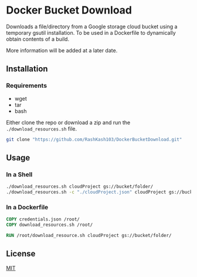 # Docker Bucket Download

Downloads a file/directory from a Google storage cloud bucket using a temporary gsutil installation. To be used in a Dockerfile to dynamically obtain contents of a build.

More information will be added at a later date.

## Installation

### Requirements
- wget
- tar
- bash

Either clone the repo or download a zip and run the `./download_resources.sh` file.


```bash
git clone "https://github.com/RashKash103/DockerBucketDownload.git"
`````

## Usage

### In a Shell

```bash
./download_resources.sh cloudProject gs://bucket/folder/
./download_resources.sh -c "./cloudProject.json" cloudProject gs://bucket/folder/image.png 
`````

### In a Dockerfile

```Dockerfile
COPY credentials.json /root/
COPY download_resources.sh /root/

RUN /root/download_resource.sh cloudProject gs://bucket/folder/
`````

## License
[MIT](https://choosealicense.com/licenses/mit/)
